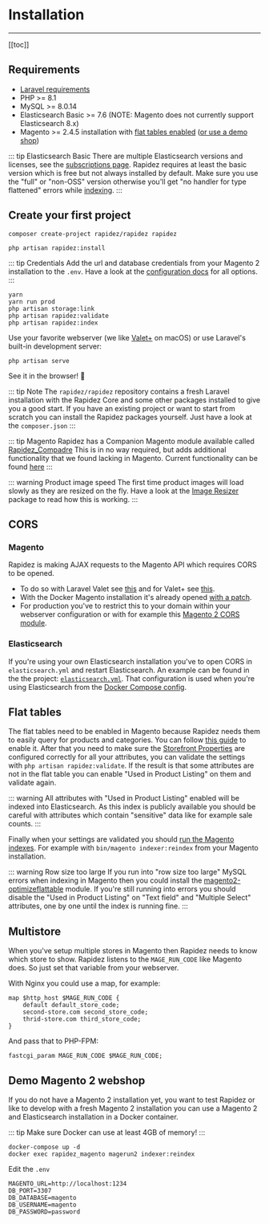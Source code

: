# Installation

---

[[toc]]

## Requirements

- [Laravel requirements](https://laravel.com/docs/9.x/installation#server-requirements)
- PHP >= 8.1
- MySQL >= 8.0.14
- Elasticsearch Basic >= 7.6 (NOTE: Magento does not currently support Elasticsearch 8.x)
- Magento >= 2.4.5 installation with [flat tables enabled](#flat-tables) ([or use a demo shop](#demo-magento-2-webshop))

::: tip Elasticsearch Basic
There are multiple Elasticsearch versions and licenses, see the [subscriptions page](https://www.elastic.co/subscriptions). Rapidez requires at least the basic version which is free but not always installed by default. Make sure you use the "full" or "non-OSS" version otherwise you'll get "no handler for type flattened" errors while [indexing](indexer.md).
:::

## Create your first project

```
composer create-project rapidez/rapidez rapidez
```
```
php artisan rapidez:install
```

::: tip Credentials
Add the url and database credentials from your Magento 2 installation to the `.env`. Have a look at the [configuration docs](configuration.md) for all options.
:::

```
yarn
yarn run prod
php artisan storage:link
php artisan rapidez:validate
php artisan rapidez:index
```
Use your favorite webserver (we like [Valet+](https://github.com/weprovide/valet-plus) on macOS) or use Laravel's built-in development server:
```
php artisan serve
```
See it in the browser! 🚀

::: tip Note
The `rapidez/rapidez` repository contains a fresh Laravel installation with the Rapidez Core and some other packages installed to give you a good start. If you have an existing project or want to start from scratch you can install the Rapidez packages yourself. Just have a look at the `composer.json`
:::

::: tip Magento
Rapidez has a Companion Magento module available called [Rapidez_Compadre](https://github.com/rapidez/magento2-compadre)
This is in no way required, but adds additional functionality that we found lacking in Magento.
Current functionality can be found [here](https://github.com/rapidez/magento2-compadre#current-functionality)
:::

::: warning Product image speed
The first time product images will load slowly as they are resized on the fly. Have a look at the [Image Resizer](https://github.com/rapidez/image-resizer) package to read how this is working.
:::

## CORS

### Magento

Rapidez is making AJAX requests to the Magento API which requires CORS to be opened.
- To do so with Laravel Valet see [this](https://gist.github.com/poul-kg/b669a76fc27afcc31012aa0b0e34f738) and for Valet+ see [this](https://github.com/weprovide/valet-plus/issues/493).
- With the Docker Magento installation it's already opened [with a patch](https://github.com/michielgerritsen/magento2-extension-integration-test/blob/master/magento/patches/cors.patch).
- For production you've to restrict this to your domain within your webserver configuration or with for example this [Magento 2 CORS module](https://github.com/graycoreio/magento2-cors).

### Elasticsearch

If you're using your own Elasticsearch installation you've to open CORS in `elasticsearch.yml` and restart Elasticsearch. An example can be found in the the project: [`elasticsearch.yml`](https://github.com/rapidez/rapidez/blob/master/elasticsearch.yml). That configuration is used when you're using Elasticsearch from the [Docker Compose config](https://github.com/rapidez/rapidez/blob/master/docker-compose.yml).

## Flat tables

The flat tables need to be enabled in Magento because Rapidez needs them to easily query for products and categories. You can follow [this guide](https://docs.magento.com/user-guide/catalog/catalog-flat.html#step-1-enable-the-flat-catalog) to enable it. After that you need to make sure the [Storefront Properties](https://docs.magento.com/user-guide/stores/attributes-product.html#storefront-properties) are configured correctly for all your attributes, you can validate the settings with `php artisan rapidez:validate`. If the result is that some attributes are not in the flat table you can enable "Used in Product Listing" on them and validate again.

::: warning
All attributes with "Used in Product Listing" enabled will be indexed into Elasticsearch. As this index is publicly available you should be careful with attributes which contain "sensitive" data like for example sale counts.
:::

Finally when your settings are validated you should [run the Magento indexes](https://devdocs.magento.com/guides/v2.4/config-guide/cli/config-cli-subcommands-index.html#config-cli-subcommands-index-reindex). For example with `bin/magento indexer:reindex` from your Magento installation.

::: warning Row size too large
If you run into "row size too large" MySQL errors when indexing in Magento then you could install the [magento2-optimizeflattable](https://github.com/justbetter/magento2-optimizeflattable) module. If you're still running into errors you should disable the "Used in Product Listing" on "Text field" and "Multiple Select" attributes, one by one until the index is running fine.
:::

## Multistore

When you've setup multiple stores in Magento then Rapidez needs to know which store to show. Rapidez listens to the `MAGE_RUN_CODE` like Magento does. So just set that variable from your webserver.

With Nginx you could use a map, for example:

```
map $http_host $MAGE_RUN_CODE {
    default default_store_code;
    second-store.com second_store_code;
    thrid-store.com third_store_code;
}
```

And pass that to PHP-FPM:
```
fastcgi_param MAGE_RUN_CODE $MAGE_RUN_CODE;
```

## Demo Magento 2 webshop

If you do not have a Magento 2 installation yet, you want to test Rapidez or like to develop with a fresh Magento 2 installation you can use a Magento 2 and Elasticsearch installation in a Docker container.

::: tip
Make sure Docker can use at least 4GB of memory!
:::

```
docker-compose up -d
docker exec rapidez_magento magerun2 indexer:reindex
```
Edit the `.env`

```
MAGENTO_URL=http://localhost:1234
DB_PORT=3307
DB_DATABASE=magento
DB_USERNAME=magento
DB_PASSWORD=password
```
